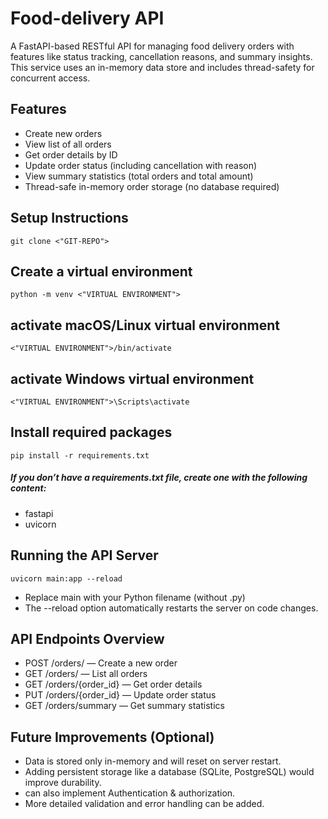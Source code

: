 # Food-delivery API

A FastAPI-based RESTful API for managing food delivery orders with features like status tracking, cancellation reasons, and summary insights. This service uses an in-memory data store and includes thread-safety for concurrent access.

## Features

- Create new orders
- View list of all orders
- Get order details by ID
- Update order status (including cancellation with reason)
- View summary statistics (total orders and total amount)
- Thread-safe in-memory order storage (no database required)

## Setup Instructions

`git clone <"GIT-REPO">`

## Create a virtual environment

`python -m venv <"VIRTUAL ENVIRONMENT">`

## activate macOS/Linux virtual environment

`<"VIRTUAL ENVIRONMENT">/bin/activate`

## activate Windows virtual environment

`<"VIRTUAL ENVIRONMENT">\Scripts\activate`

## Install required packages

`pip install -r requirements.txt`

##### If you don’t have a requirements.txt file, create one with the following content:

- fastapi
- uvicorn

## Running the API Server

`uvicorn main:app --reload`

- Replace main with your Python filename (without .py)
- The --reload option automatically restarts the server on code changes.

## API Endpoints Overview

- POST /orders/ — Create a new order
- GET /orders/ — List all orders
- GET /orders/{order_id} — Get order details
- PUT /orders/{order_id} — Update order status
- GET /orders/summary — Get summary statistics

## Future Improvements (Optional)

- Data is stored only in-memory and will reset on server restart.
- Adding persistent storage like a database (SQLite, PostgreSQL) would improve durability.
- can also implement Authentication & authorization.
- More detailed validation and error handling can be added.
